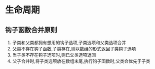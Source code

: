 # 生命周期



## 钩子函数合并原则

1. 子类和父类都拥有想用的钩子选项,子类选项和父类选项合并
2. 父类不存在钩子函数,子类存在,则以数组的形式返回子类钩子选项
3. 当子类不存在钩子选项时,则已父类选项返回
4. 父子合并时,将子类选项放在数组末尾,执行钩子函数时,父类会优先于子类

